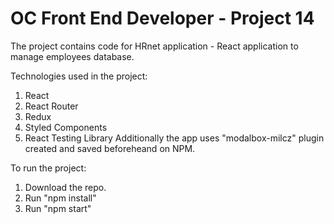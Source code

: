 # OC Front End Developer - Project 14

The project contains code for HRnet application - React application to manage employees database.

Technologies used in the project:
1. React
2. React Router
3. Redux
4. Styled Components
5. React Testing Library
Additionally the app uses "modalbox-milcz" plugin created and saved beforeheand on NPM.

To run the project:
1. Download the repo.
2. Run "npm install"
3. Run "npm start"

